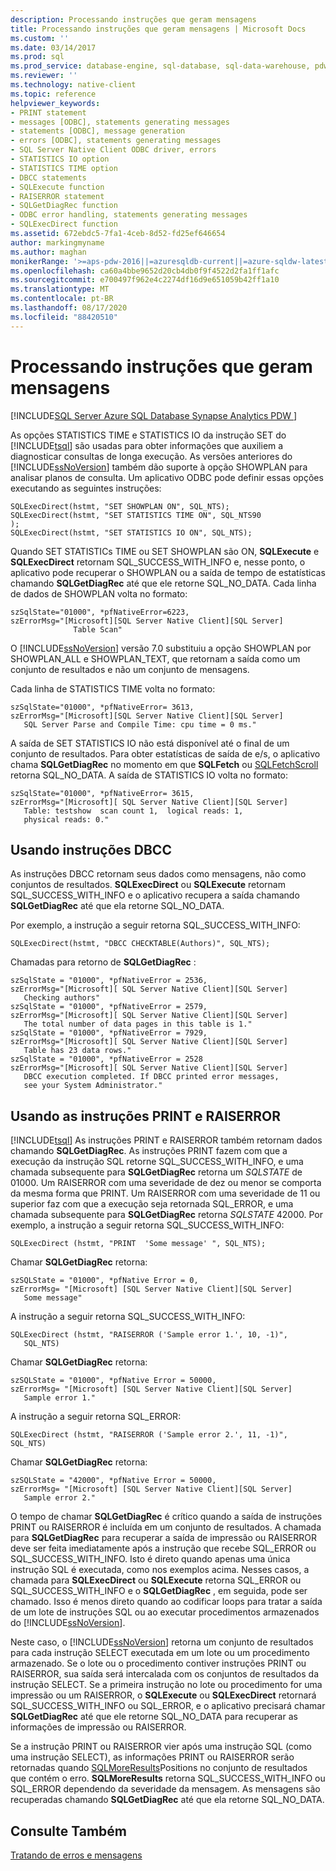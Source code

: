 ```yaml
---
description: Processando instruções que geram mensagens
title: Processando instruções que geram mensagens | Microsoft Docs
ms.custom: ''
ms.date: 03/14/2017
ms.prod: sql
ms.prod_service: database-engine, sql-database, sql-data-warehouse, pdw
ms.reviewer: ''
ms.technology: native-client
ms.topic: reference
helpviewer_keywords:
- PRINT statement
- messages [ODBC], statements generating messages
- statements [ODBC], message generation
- errors [ODBC], statements generating messages
- SQL Server Native Client ODBC driver, errors
- STATISTICS IO option
- STATISTICS TIME option
- DBCC statements
- SQLExecute function
- RAISERROR statement
- SQLGetDiagRec function
- ODBC error handling, statements generating messages
- SQLExecDirect function
ms.assetid: 672ebdc5-7fa1-4ceb-8d52-fd25ef646654
author: markingmyname
ms.author: maghan
monikerRange: '>=aps-pdw-2016||=azuresqldb-current||=azure-sqldw-latest||>=sql-server-2016||=sqlallproducts-allversions||>=sql-server-linux-2017||=azuresqldb-mi-current'
ms.openlocfilehash: ca60a4bbe9652d20cb4db0f9f4522d2fa1ff1afc
ms.sourcegitcommit: e700497f962e4c2274df16d9e651059b42ff1a10
ms.translationtype: MT
ms.contentlocale: pt-BR
ms.lasthandoff: 08/17/2020
ms.locfileid: "88420510"
---
```

# <a name="processing-statements-that-generate-messages"></a>Processando instruções que geram mensagens
[!INCLUDE[SQL Server Azure SQL Database Synapse Analytics PDW ](../../includes/applies-to-version/sql-asdb-asdbmi-asa-pdw.md)]

  As opções STATISTICS TIME e STATISTICS IO da instrução SET do [!INCLUDE[tsql](../../includes/tsql-md.md)] são usadas para obter informações que auxiliem a diagnosticar consultas de longa execução. As versões anteriores do [!INCLUDE[ssNoVersion](../../includes/ssnoversion-md.md)] também dão suporte à opção SHOWPLAN para analisar planos de consulta. Um aplicativo ODBC pode definir essas opções executando as seguintes instruções:  
  
```  
SQLExecDirect(hstmt, "SET SHOWPLAN ON", SQL_NTS);  
SQLExecDirect(hstmt, "SET STATISTICS TIME ON", SQL_NTS90  
);  
SQLExecDirect(hstmt, "SET STATISTICS IO ON", SQL_NTS);  
```  
  
 Quando SET STATISTICs TIME ou SET SHOWPLAN são ON, **SQLExecute** e **SQLExecDirect** retornam SQL_SUCCESS_WITH_INFO e, nesse ponto, o aplicativo pode recuperar o SHOWPLAN ou a saída de tempo de estatísticas chamando **SQLGetDiagRec** até que ele retorne SQL_NO_DATA. Cada linha de dados de SHOWPLAN volta no formato:  
  
```  
szSqlState="01000", *pfNativeError=6223,  
szErrorMsg="[Microsoft][SQL Server Native Client][SQL Server]   
              Table Scan"  
```  
  
 O [!INCLUDE[ssNoVersion](../../includes/ssnoversion-md.md)] versão 7.0 substituiu a opção SHOWPLAN por SHOWPLAN_ALL e SHOWPLAN_TEXT, que retornam a saída como um conjunto de resultados e não um conjunto de mensagens.  
  
 Cada linha de STATISTICS TIME volta no formato:  
  
```  
szSqlState="01000", *pfNativeError= 3613,  
szErrorMsg="[Microsoft][SQL Server Native Client][SQL Server]  
   SQL Server Parse and Compile Time: cpu time = 0 ms."  
```  
  
 A saída de SET STATISTICS IO não está disponível até o final de um conjunto de resultados. Para obter estatísticas de saída de e/s, o aplicativo chama **SQLGetDiagRec** no momento em que **SQLFetch** ou [SQLFetchScroll](../../relational-databases/native-client-odbc-api/sqlfetchscroll.md) retorna SQL_NO_DATA. A saída de STATISTICS IO volta no formato:  
  
```  
szSqlState="01000", *pfNativeError= 3615,  
szErrorMsg="[Microsoft][ SQL Server Native Client][SQL Server]  
   Table: testshow  scan count 1,  logical reads: 1,  
   physical reads: 0."  
```  
  
## <a name="using-dbcc-statements"></a>Usando instruções DBCC  
 As instruções DBCC retornam seus dados como mensagens, não como conjuntos de resultados. **SQLExecDirect** ou **SQLExecute** retornam SQL_SUCCESS_WITH_INFO e o aplicativo recupera a saída chamando **SQLGetDiagRec** até que ela retorne SQL_NO_DATA.  
  
 Por exemplo, a instrução a seguir retorna SQL_SUCCESS_WITH_INFO:  
  
```  
SQLExecDirect(hstmt, "DBCC CHECKTABLE(Authors)", SQL_NTS);  
```  
  
 Chamadas para retorno de **SQLGetDiagRec** :  
  
```  
szSqlState = "01000", *pfNativeError = 2536,  
szErrorMsg="[Microsoft][ SQL Server Native Client][SQL Server]  
   Checking authors"  
szSqlState = "01000", *pfNativeError = 2579,  
szErrorMsg="[Microsoft][ SQL Server Native Client][SQL Server]  
   The total number of data pages in this table is 1."  
szSqlState = "01000", *pfNativeError = 7929,  
szErrorMsg="[Microsoft][ SQL Server Native Client][SQL Server]  
   Table has 23 data rows."  
szSqlState = "01000", *pfNativeError = 2528  
szErrorMsg="[Microsoft][ SQL Server Native Client][SQL Server]  
   DBCC execution completed. If DBCC printed error messages,  
   see your System Administrator."  
```  
  
## <a name="using-print-and-raiserror-statements"></a>Usando as instruções PRINT e RAISERROR  
 [!INCLUDE[tsql](../../includes/tsql-md.md)] As instruções PRINT e RAISERROR também retornam dados chamando **SQLGetDiagRec**. As instruções PRINT fazem com que a execução da instrução SQL retorne SQL_SUCCESS_WITH_INFO, e uma chamada subsequente para **SQLGetDiagRec** retorna um *SQLSTATE* de 01000. Um RAISERROR com uma severidade de dez ou menor se comporta da mesma forma que PRINT. Um RAISERROR com uma severidade de 11 ou superior faz com que a execução seja retornada SQL_ERROR, e uma chamada subsequente para **SQLGetDiagRec** retorna *SQLSTATE* 42000. Por exemplo, a instrução a seguir retorna SQL_SUCCESS_WITH_INFO:  
  
```  
SQLExecDirect (hstmt, "PRINT  'Some message' ", SQL_NTS);  
```  
  
 Chamar **SQLGetDiagRec** retorna:  
  
```  
szSQLState = "01000", *pfNative Error = 0,  
szErrorMsg= "[Microsoft] [SQL Server Native Client][SQL Server]  
   Some message"  
```  
  
 A instrução a seguir retorna SQL_SUCCESS_WITH_INFO:  
  
```  
SQLExecDirect (hstmt, "RAISERROR ('Sample error 1.', 10, -1)",  
   SQL_NTS)  
```  
  
 Chamar **SQLGetDiagRec** retorna:  
  
```  
szSQLState = "01000", *pfNative Error = 50000,  
szErrorMsg= "[Microsoft] [SQL Server Native Client][SQL Server]  
   Sample error 1."  
```  
  
 A instrução a seguir retorna SQL_ERROR:  
  
```  
SQLExecDirect (hstmt, "RAISERROR ('Sample error 2.', 11, -1)", SQL_NTS)  
```  
  
 Chamar **SQLGetDiagRec** retorna:  
  
```  
szSQLState = "42000", *pfNative Error = 50000,  
szErrorMsg= "[Microsoft] [SQL Server Native Client][SQL Server]  
   Sample error 2."  
```  
  
 O tempo de chamar **SQLGetDiagRec** é crítico quando a saída de instruções PRINT ou RAISERROR é incluída em um conjunto de resultados. A chamada para **SQLGetDiagRec** para recuperar a saída de impressão ou RAISERROR deve ser feita imediatamente após a instrução que recebe SQL_ERROR ou SQL_SUCCESS_WITH_INFO. Isto é direto quando apenas uma única instrução SQL é executada, como nos exemplos acima. Nesses casos, a chamada para **SQLExecDirect** ou **SQLExecute** retorna SQL_ERROR ou SQL_SUCCESS_WITH_INFO e o **SQLGetDiagRec** , em seguida, pode ser chamado. Isso é menos direto quando ao codificar loops para tratar a saída de um lote de instruções SQL ou ao executar procedimentos armazenados do [!INCLUDE[ssNoVersion](../../includes/ssnoversion-md.md)].  
  
 Neste caso, o [!INCLUDE[ssNoVersion](../../includes/ssnoversion-md.md)] retorna um conjunto de resultados para cada instrução SELECT executada em um lote ou um procedimento armazenado. Se o lote ou o procedimento contiver instruções PRINT ou RAISERROR, sua saída será intercalada com os conjuntos de resultados da instrução SELECT. Se a primeira instrução no lote ou procedimento for uma impressão ou um RAISERROR, o **SQLExecute** ou **SQLExecDirect** retornará SQL_SUCCESS_WITH_INFO ou SQL_ERROR, e o aplicativo precisará chamar **SQLGetDiagRec** até que ele retorne SQL_NO_DATA para recuperar as informações de impressão ou RAISERROR.  
  
 Se a instrução PRINT ou RAISERROR vier após uma instrução SQL (como uma instrução SELECT), as informações PRINT ou RAISERROR serão retornadas quando [SQLMoreResults](../../relational-databases/native-client-odbc-api/sqlmoreresults.md)Positions no conjunto de resultados que contém o erro. **SQLMoreResults** retorna SQL_SUCCESS_WITH_INFO ou SQL_ERROR dependendo da severidade da mensagem. As mensagens são recuperadas chamando **SQLGetDiagRec** até que ela retorne SQL_NO_DATA.  
  
## <a name="see-also"></a>Consulte Também  
 [Tratando de erros e mensagens](../../relational-databases/native-client-odbc-error-messages/handling-errors-and-messages.md)  
  
  
